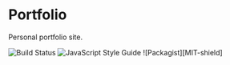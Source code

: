 # Portfolio

Personal portfolio site.

![Build Status][Travis-shield] ![JavaScript Style Guide][Prettier-shield] ![Packagist][MIT-shield]



[//]: <References>

[Travis-shield]: <https://travis-ci.com/alexcasche/react-starter.svg?branch=master>
[Prettier-shield]: <https://img.shields.io/badge/code_style-prettier-ff69b4.svg?style=flat-circle>